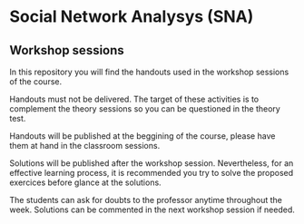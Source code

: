 # Social Network Analysys (SNA)

## Workshop sessions

In this repository you will find the handouts used in the workshop sessions of the course. 

Handouts must not be delivered. The target of these activities is to complement the theory sessions so you can be questioned in the theory test.

Handouts will be published at the beggining of the course, please have them at hand in the classroom sessions.

Solutions will be published after the workshop session. Nevertheless, for an effective learning process, it is recommended you try to solve the proposed exercices before glance at the solutions.

The students can ask for doubts to the professor anytime throughout the week. Solutions can be commented in the next workshop session if needed.

